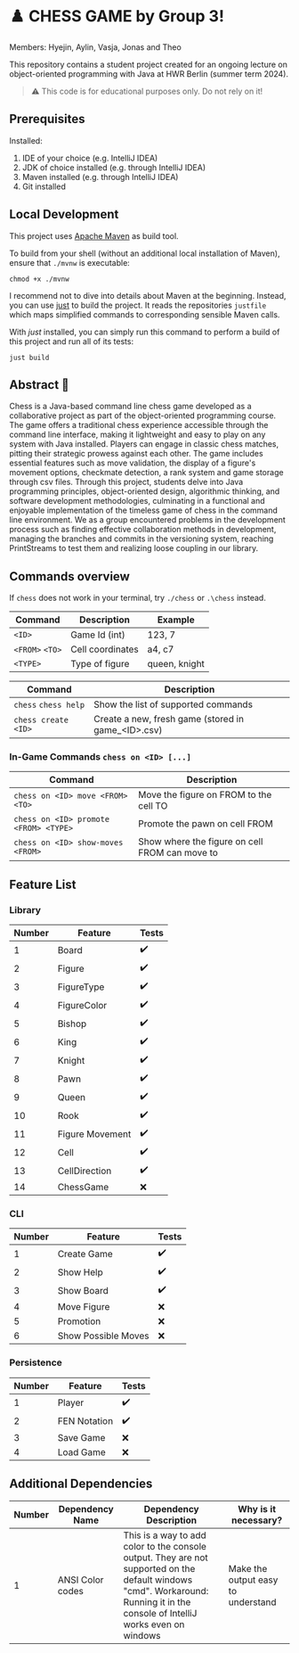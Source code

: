 # ♟️ CHESS GAME by Group 3!

Members: Hyejin, Aylin, Vasja, Jonas and Theo

This repository contains a student project created for an ongoing lecture on object-oriented programming
with Java at HWR Berlin (summer term 2024).

> :warning: This code is for educational purposes only. Do not rely on it!

## Prerequisites

Installed:

1. IDE of your choice (e.g. IntelliJ IDEA)
2. JDK of choice installed (e.g. through IntelliJ IDEA)
3. Maven installed (e.g. through IntelliJ IDEA)
4. Git installed

## Local Development

This project uses [Apache Maven](https://maven.apache.org/) as build tool.

To build from your shell (without an additional local installation of Maven), ensure that `./mvnw`
is executable:

```
chmod +x ./mvnw
```

I recommend not to dive into details about Maven at the beginning.
Instead, you can use [just][just] to build the project.
It reads the repositories `justfile` which maps simplified commands to corresponding sensible Maven
calls.

With _just_ installed, you can simply run this command to perform a build of this project and run
all of its tests:

```
just build
```

## Abstract 📖

Chess is a Java-based command line chess game developed as a collaborative project as part of the object-oriented
programming course. The game offers a traditional chess experience accessible through the command line interface,
making it lightweight and easy to play on any system with Java installed. Players can engage in classic chess matches,
pitting their strategic prowess against each other. The game includes essential features such as move validation, the
display of a figure's movement options, checkmate detection, a rank system and game storage through csv files. Through
this project, students delve into Java programming principles, object-oriented design, algorithmic thinking, and
software development methodologies, culminating in a functional and enjoyable implementation of the timeless game of
chess in the command line environment. We as a group encountered problems in the development process such as finding
effective collaboration methods in development, managing the branches and commits in the versioning system,
reaching PrintStreams to test them and realizing loose coupling in our library.

## Commands overview

If `chess` does not work in your terminal, try `./chess` or `.\chess` instead.

| Command         | Description      | Example       |
|-----------------|------------------|---------------|
| `<ID>`          | Game Id (int)    | 123, 7        |
| `<FROM>` `<TO>` | Cell coordinates | a4, c7        |
| `<TYPE>`        | Type of figure   | queen, knight |

| Command              | Description                                         |
|----------------------|-----------------------------------------------------|
| `chess` `chess help` | Show the list of supported commands                 |
| `chess create <ID>`  | Create a new, fresh game (stored in game_\<ID>.csv) |

### In-Game Commands `chess on <ID> [...]`

| Command                               | Description                                    |
|---------------------------------------|------------------------------------------------|
| `chess on <ID> move <FROM> <TO>`      | Move the figure on FROM to the cell TO         |
| `chess on <ID> promote <FROM> <TYPE>` | Promote the pawn on cell FROM                  |
| `chess on <ID> show-moves <FROM>`     | Show where the figure on cell FROM can move to |

## Feature List

### Library

| Number | Feature         | Tests              |
|--------|-----------------|--------------------|
| 1      | Board           | :heavy_check_mark: |
| 2      | Figure          | :heavy_check_mark: |
| 3      | FigureType      | :heavy_check_mark: |
| 4      | FigureColor     | :heavy_check_mark: |
| 5      | Bishop          | :heavy_check_mark: |
| 6      | King            | :heavy_check_mark: |
| 7      | Knight          | :heavy_check_mark: |
| 8      | Pawn            | :heavy_check_mark: |
| 9      | Queen           | :heavy_check_mark: |
| 10     | Rook            | :heavy_check_mark: |
| 11     | Figure Movement | :heavy_check_mark: |
| 12     | Cell            | :heavy_check_mark: |
| 13     | CellDirection   | :heavy_check_mark: |
| 14     | ChessGame       | :x:                |

### CLI

| Number | Feature             | Tests              |
|--------|---------------------|--------------------|
| 1      | Create Game         | :heavy_check_mark: |
| 2      | Show Help           | :heavy_check_mark: |
| 3      | Show Board          | :heavy_check_mark: |
| 4      | Move Figure         | :x:                |
| 5      | Promotion           | :x:                |
| 6      | Show Possible Moves | :x:                |

### Persistence

| Number | Feature      | Tests              |
|--------|--------------|--------------------|
| 1      | Player       | :heavy_check_mark: |
| 2      | FEN Notation | :heavy_check_mark: |
| 3      | Save Game    | :x:                |
| 4      | Load Game    | :x:                |

## Additional Dependencies

| Number | Dependency Name  | Dependency Description                                                                                                                                                         | Why is it necessary?               |
|--------|------------------|--------------------------------------------------------------------------------------------------------------------------------------------------------------------------------|------------------------------------|
| 1      | ANSI Color codes | This is a way to add color to the console output. They are not supported on the default windows "cmd". Workaround: Running it in the console of IntelliJ works even on windows | Make the output easy to understand |

[maven]: https://maven.apache.org/

[just]: https://github.com/casey/just
